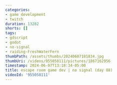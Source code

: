 ```yaml
---
categories:
- game development
- twitch
duration: 13282
shorts: []
tags:
- gdscript
- godot
- no-signal
- raiding-FreshWaterFern
thumbPath: /assets/thumbs/20240607181834.jpg
thumbUri: /videos/955058111/pictures/1867162956
timestamp: 2024-06-07T13:18:34-05:00
title: escape room game dev | no signal (day 88)
videoId: '955058111'
---
```

